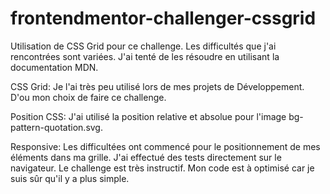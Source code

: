 # frontendmentor-challenger-cssgrid

Utilisation de CSS Grid pour ce challenge.
Les difficultés que j'ai rencontrées sont variées. J'ai tenté de les résoudre en utilisant la documentation MDN.

CSS Grid:
Je l'ai très peu utilisé lors de mes projets de Développement. D'ou mon choix de faire ce challenge.

Position CSS:
J'ai utilisé la position relative et absolue pour l'image bg-pattern-quotation.svg.

Responsive:
Les difficultées ont commencé pour le positionnement de mes éléments dans ma grille. J'ai effectué des tests directement sur le navigateur. Le challenge est très instructif. Mon code est à optimisé car je suis sûr qu'il y a plus simple.

